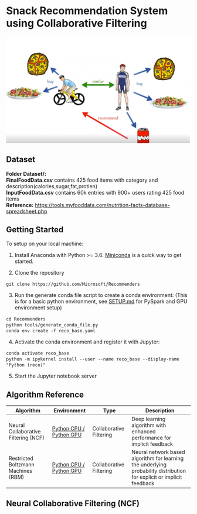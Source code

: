 # Snack Recommendation System using Collaborative Filtering
![Alt Text](https://github.com/rhnyewale/INFO7374-Algorithmic-Digital-Marketing/blob/master/Assignment%204%20-%20Snack%20Recommender%20System/Images/rec_intro.jpg)

## Dataset
<b>Folder Dataset/:</b></br>
<b>FinalFoodData.csv</b> contains 425 food items with category and description(calories,sugar,fat,protien)</br>
<b>InputFoodData.csv</b> contains 60k entries with 900+ users rating 425 food items </br>
<b>Reference:</b> https://tools.myfooddata.com/nutrition-facts-database-spreadsheet.php</br>
## Getting Started

To setup on your local machine:

1. Install Anaconda with Python >= 3.6. [Miniconda](https://conda.io/miniconda.html) is a quick way to get started.

2. Clone the repository

```
git clone https://github.com/Microsoft/Recommenders
```

3. Run the generate conda file script to create a conda environment: (This is for a basic python environment, see [SETUP.md](SETUP.md) for PySpark and GPU environment setup)

```
cd Recommenders
python tools/generate_conda_file.py
conda env create -f reco_base.yaml  
```

4. Activate the conda environment and register it with Jupyter:

```
conda activate reco_base
python -m ipykernel install --user --name reco_base --display-name "Python (reco)"
```

5. Start the Jupyter notebook server
## Algorithm Reference

| Algorithm | Environment | Type | Description |
| --- | --- | --- | --- |
| Neural Collaborative Filtering (NCF) | [Python CPU / Python GPU](examples/00_quick_start/ncf_movielens.ipynb) | Collaborative Filtering | Deep learning algorithm with enhanced performance for implicit feedback |
| Restricted Boltzmann Machines (RBM) | [Python CPU / Python GPU](examples/00_quick_start/rbm_movielens.ipynb) | Collaborative Filtering | Neural network based algorithm for learning the underlying probability distribution for explicit or implicit feedback |

## Neural Collaborative Filtering (NCF)

